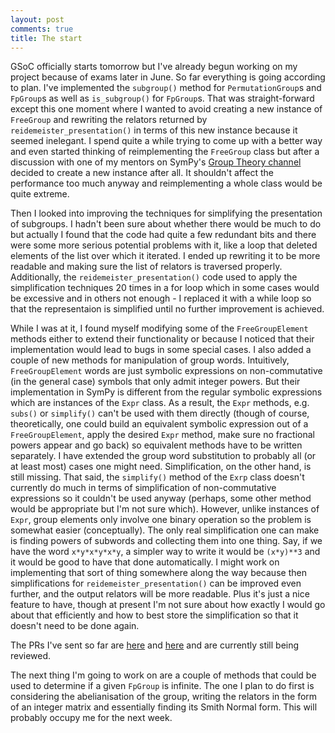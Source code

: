 ```yaml
---
layout: post
comments: true
title: The start
---
```


GSoC officially starts tomorrow but I've already begun working on my project because of exams later in June. So far everything is going according to plan. I've implemented the `subgroup()` method for `PermutationGroup`s and `FpGroup`s as well as `is_subgroup()` for `FpGroup`s. That was straight-forward except this one moment where I wanted to avoid creating a new instance of `FreeGroup` and rewriting the relators returned by `reidemeister_presentation()` in terms of this new instance because it seemed inelegant. I spend quite a while trying to come up with a better way and even started thinking of reimplementing the `FreeGroup` class but after a discussion with one of my mentors on SymPy's [Group Theory channel](https://gitter.im/sympy/GroupTheory) decided to create a new instance after all. It shouldn't affect the performance too much anyway and reimplementing a whole class would be quite extreme.

Then I looked into improving the techniques for simplifying the presentation of subgroups. I hadn't been sure about whether there would be much to do but actually I found that the code had quite a few redundant bits and there were some more serious potential problems with it, like a loop that deleted elements of the list over which it iterated. I ended up rewriting it to be more readable and making sure the list of relators is traversed properly. Additionally, the `reidemeister_presentation()` code used to apply the simplification techniques 20 times in a for loop which in some cases would be excessive and in others not enough - I replaced it with a while loop so that the representaion is simplified until no further improvement is achieved. 

While I was at it, I found myself modifying some of the `FreeGroupElement` methods either to extend their functionality or because I noticed that their implementation would lead to bugs in some special cases. I also added a couple of new methods for manipulation of group words. Intuitively, `FreeGroupElement` words are just symbolic expressions on non-commutative (in the general case) symbols that only admit integer powers. But their implementation in SymPy is different from the regular symbolic expressions which are instances of the `Expr` class. As a result, the `Expr` methods, e.g. `subs()` or `simplify()` can't be used with them directly (though of course, theoretically, one could build an equivalent symbolic expression out of a `FreeGroupElement`, apply the desired `Expr` method, make sure no fractional powers appear and go back) so equivalent methods have to be written separately. I have extended the group word substitution to probably all (or at least most) cases one might need. Simplification, on the other hand, is still missing. That said, the `simplify()` method of the `Exrp` class doesn't currently do much in terms of simplification of non-commutative expressions so it couldn't be used anyway (perhaps, some other method would be appropriate but I'm not sure which). However, unlike instances of `Expr`, group elements only involve one binary operation so the problem is somewhat easier (conceptually). The only real simplification one can make is finding powers of subwords and collecting them into one thing. Say, if we have the word `x*y*x*y*x*y`, a simpler way to write it would be `(x*y)**3` and it would be good to have that done automatically. I might work on implementing that sort of thing somewhere along the way because then simplifications for `reidemeister_presentation()` can be improved even further, and the output relators will be more readable. Plus it's just a nice feature to have, though at present I'm not sure about how exactly I would go about that efficiently and how to best store the simplification so that it doesn't need to be done again.

The PRs I've sent so far are [here](https://github.com/sympy/sympy/pull/12658) and [here](https://github.com/sympy/sympy/pull/12681) and are currently still being reviewed.

The next thing I'm going to work on are a couple of methods that could be used to determine if a given `FpGroup` is infinite. The one I plan to do first is considering the abelianisation of the group, writing the relators in the form of an integer matrix and essentially finding its Smith Normal form. This will probably occupy me for the next week.
